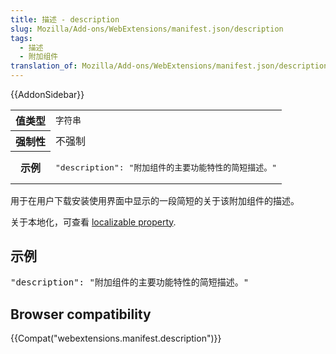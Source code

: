 ```yaml
---
title: 描述 - description
slug: Mozilla/Add-ons/WebExtensions/manifest.json/description
tags:
  - 描述
  - 附加组件
translation_of: Mozilla/Add-ons/WebExtensions/manifest.json/description
---
```

<div>{{AddonSidebar}}</div>

<table class="fullwidth-table standard-table">
 <tbody>
  <tr>
   <th scope="row">值类型</th>
   <td><code>字符串</code></td>
  </tr>
  <tr>
   <th scope="row">强制性</th>
   <td>不强制</td>
  </tr>
  <tr>
   <th scope="row">示例</th>
   <td>
    <pre class="brush: json">
"description": "附加组件的主要功能特性的简短描述。"</pre>
   </td>
  </tr>
 </tbody>
</table>

<p>用于在用户下载安装使用界面中显示的一段简短的关于该附加组件的描述。</p>

<p>关于本地化，可查看 <a href="/en-US/Add-ons/WebExtensions/Internationalization#Internationalizing_manifest.json">localizable property</a>.</p>

<h2 id="示例">示例</h2>

<pre class="brush: json">"description": "附加组件的主要功能特性的简短描述。"</pre>

<h2 id="Browser_compatibility">Browser compatibility</h2>

<p>{{Compat("webextensions.manifest.description")}}</p>
